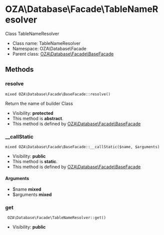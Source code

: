 OZA\Database\Facade\TableNameResolver
===============

Class TableNameResolver




* Class name: TableNameResolver
* Namespace: OZA\Database\Facade
* Parent class: [OZA\Database\Facade\BaseFacade](OZA-Database-Facade-BaseFacade.md)







Methods
-------


### resolve

    mixed OZA\Database\Facade\BaseFacade::resolve()

Return the name of builder Class



* Visibility: **protected**
* This method is **abstract**.
* This method is defined by [OZA\Database\Facade\BaseFacade](OZA-Database-Facade-BaseFacade.md)




### __callStatic

    mixed OZA\Database\Facade\BaseFacade::__callStatic($name, $arguments)





* Visibility: **public**
* This method is **static**.
* This method is defined by [OZA\Database\Facade\BaseFacade](OZA-Database-Facade-BaseFacade.md)


#### Arguments
* $name **mixed**
* $arguments **mixed**



### get

     OZA\Database\Facade\TableNameResolver::get()





* Visibility: **public**



